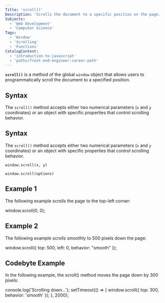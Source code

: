 ```yaml
---
Title: 'scroll()'
Description: 'Scrolls the document to a specific position on the page.'
Subjects:
  - 'Web Development'
  - 'Computer Science'
Tags:
  - 'Window'
  - 'Scrolling'
  - 'Functions'
CatalogContent:
  - 'introduction-to-javascript'
  - 'paths/front-end-engineer-career-path'
---
```


**`scroll()`** is a method of the global `window` object that allows users to programmatically scroll the document to a specified position.

## Syntax  

The `scroll()` method accepts either two numerical parameters (`x` and `y` coordinates) or an object with specific properties that control scrolling behavior.
## Syntax  

The `scroll()` method accepts either two numerical parameters (`x` and `y` coordinates) or an object with specific properties that control scrolling behavior.

```pseudo
window.scroll(x, y)

window.scroll(options) 
```

## Example 1
The following example scrolls the page to the top-left corner:

window.scroll(0, 0);


## Example 2
The following example scrolls smoothly to 500 pixels down the page:

window.scroll({
  top: 500,
  left: 0,
  behavior: "smooth"
});


## Codebyte Example
In the following example, the scroll() method moves the page down by 300 pixels:

console.log('Scrolling down...');
setTimeout(() => {
  window.scroll({
    top: 300,
    behavior: 'smooth'
  });
}, 2000);
